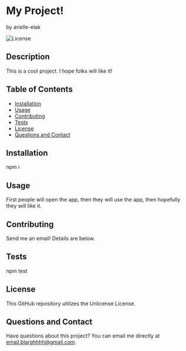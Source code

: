 # My Project!
by arielle-elak

![License](https://img.shields.io/badge/License-Unlicense-blue.svg)

## Description
This is a cool project. I hope folks will like it!

## Table of Contents

* [Installation](#installation)
* [Usage](#usage)
* [Contributing](#contributing)
* [Tests](#tests)
* [License](#license)
* [Questions and Contact](#questions_and_contact)

## Installation
npm i

## Usage
First people will open the app, then they will use the app, then hopefully they will like it.

## Contributing
Send me an email! Details are below.

## Tests
npm test

## License 

This GitHub repository utilizes the Unlicense License.

## Questions and Contact
Have questions about this project? You can email me directly at [email.blarghhhh@gmail.com](mailto:email.blarghhhh@gmail.com).

